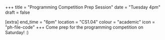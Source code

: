 +++
title = "Programming Competition Prep Session"
date = "Tuesday 4pm"
draft = false

[extra]
end_time = "6pm"
location = "CS1.04"
colour = "academic"
icon = "ph-file-code"
+++
Come prep for the programming competition on Saturday! :)
